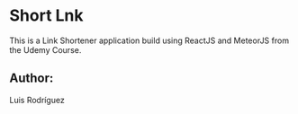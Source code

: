# Short Lnk

This is a Link Shortener application build using ReactJS and MeteorJS from the Udemy Course.

## Author:

Luis Rodríguez

